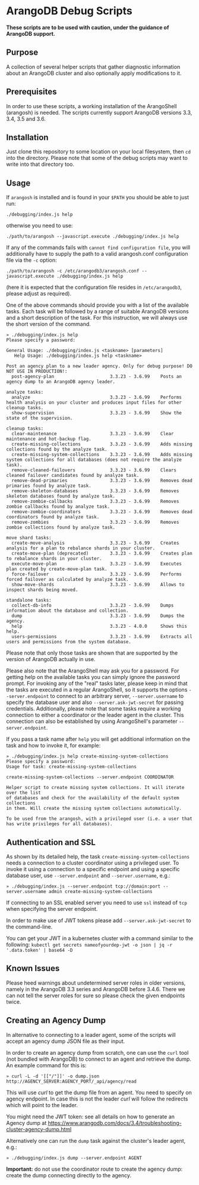 # ArangoDB Debug Scripts

**These scripts are to be used with caution, under the guidance of ArangoDB support.**

## Purpose

A collection of several helper scripts that gather diagnostic information about an
ArangoDB cluster and also optionally apply modifications to it.

## Prerequisites

In order to use these scripts, a working installation of the ArangoShell (arangosh)
is needed. The scripts currently support ArangoDB versions 3.3, 3.4, 3.5 and 3.6.

## Installation

Just clone this repository to some location on your local filesystem, then `cd`
into the directory. Please note that some of the debug scripts may want to write into
that directory too.

## Usage

If `arangosh` is installed and is found in your `$PATH` you should be able to just run:
```
./debugging/index.js help
```
otherwise you need to use:
```
./path/to/arangosh --javascript.execute ./debugging/index.js help
```

If any of the commands fails with `cannot find configuration file`, you will additionally
have to supply the path to a valid arangosh.conf configuration file via the `-c` option:

```
./path/to/arangosh -c /etc/arangodb3/arangosh.conf --javascript.execute ./debugging/index.js help
```
(here it is expected that the configuration file resides in `/etc/arangodb3`, please adjust
as required).

One of the above commands should provide you with a list of the available tasks. Each task
will be followed by a range of suitable ArangoDB versions and a short description of the
task. For this instruction, we will always use the short version of the command.

```
» ./debugging/index.js help
Please specify a password:

General Usage: ./debugging/index.js <taskname> [parameters]
   Help Usage: ./debugging/index.js help <taskname>

Post an agency plan to a new leader agency. Only for debug purpose! DO NOT USE IN PRODUCTION!:
  post-agency-plan                     3.3.23 - 3.6.99    Posts an agency dump to an ArangoDB agency leader.

analyze tasks:
  analyze                              3.3.23 - 3.6.99    Performs health analysis on your cluster and produces input files for other cleanup tasks.
  show-supervision                     3.3.23 - 3.6.99    Show the state of the supervision.

cleanup tasks:
  clear-maintenance                    3.3.23 - 3.6.99    Clear maintenance and hot-backup flag.
  create-missing-collections           3.3.23 - 3.6.99    Adds missing collections found by the analyze task.
  create-missing-system-collections    3.3.23 - 3.6.99    Adds missing system collections for all databases (does not require the analyze task).
  remove-cleaned-failovers             3.3.23 - 3.6.99    Clears cleaned failover candidates found by analyze task.
  remove-dead-primaries                3.3.23 - 3.6.99    Removes dead primaries found by analyze task.
  remove-skeleton-databases            3.3.23 - 3.6.99    Removes skeleton databases found by analyze task.
  remove-zombie-callbacks              3.3.23 - 3.6.99    Removes zombie callbacks found by analyze task.
  remove-zombie-coordinators           3.3.23 - 3.6.99    Removes dead coordinators found by analyze task.
  remove-zombies                       3.3.23 - 3.6.99    Removes zombie collections found by analyze task.

move shard tasks:
  create-move-analysis                 3.3.23 - 3.6.99    Creates analysis for a plan to rebalance shards in your cluster.
  create-move-plan (deprecated)        3.3.23 - 3.6.99    Creates plan to rebalance shards in your cluster.
  execute-move-plan                    3.3.23 - 3.6.99    Executes plan created by create-move-plan task.
  force-failover                       3.3.23 - 3.6.99    Performs forced failover as calculated by analyze task.
  show-move-shards                     3.3.23 - 3.6.99    Allows to inspect shards being moved.

standalone tasks:
  collect-db-info                      3.3.23 - 3.6.99    Dumps information about the database and collection.
  dump                                 3.3.23 - 3.6.99    Dumps the agency.
  help                                 3.3.23 - 4.0.0     Shows this help.
  users-permissions                    3.3.23 - 3.6.99    Extracts all users and permissions from the system database.
```

Please note that only those tasks are shown that are supported by the version of
ArangoDB actually in use.

Please also note that the ArangoShell may ask you for a password. For getting help
on the available tasks you can simply ignore the password prompt. For invoking any of
the "real" tasks later, please keep in mind that the tasks are executed in a regular
ArangoShell, so it supports the options `--server.endpoint` to connect to an
arbitrary server, `--server.username` to specify the database user and also
`--server.ask-jwt-secret` for passing credentials.
Additionally, please note that some tasks require a working connection to either
a coordinator or the leader agent in the cluster. This connection can also be
established by using ArangoShell's parameter `--server.endpoint`.

If you pass a task name after `help` you will get additional information on the
task and how to invoke it, for example:

```
» ./debugging/index.js help create-missing-system-collections
Please specify a password:
Usage for task: create-missing-system-collections

create-missing-system-collections --server.endpoint COORDINATOR

Helper script to create missing system collections. It will iterate over the list
of databases and check for the availability of the default system collections
in them. Will create the missing system collections automatically.

To be used from the arangosh, with a privileged user (i.e. a user that
has write privileges for all databases).
```

## Authentication and SSL

As shown by its detailed help, the task `create-missing-system-collections` needs a
connection to a cluster coordinator using a privileged user. To invoke it using a
connection to a specific endpoint and using a specific database user, use `--server.endpoint`
and `--server.username`, e.g.:
```
» ./debugging/index.js --server.endpoint tcp://domain:port --server.username admin create-missing-system-collections
```

If connecting to an SSL enabled server you need to use `ssl` instead of `tcp` when
specifying the server endpoint.

In order to make use of JWT tokens please add `--server.ask-jwt-secret` to the command-line.

You can get your JWT in a kubernetes cluster with a command similar to the following:
`kubectl get secrets nameofyourdep-jwt -o json | jq -r '.data.token' | base64 -D`

## Known Issues

Please heed warnings about undetermined server roles in older versions, namely in the
ArangoDB 3.3 series and ArangoDB before 3.4.6.
There we can not tell the server roles for sure so please check the
given endpoints twice.

## Creating an Agency Dump

In alternative to connecting to a leader agent, some of the scripts will accept an agency dump JSON
file as their input.

In order to create an agency dump from scratch, one can use the `curl` tool (not bundled
with ArangoDB) to connect to an agent and retrieve the dump.
An example command for this is:

```
» curl -L -d '[["/"]]' -o dump.json http://AGENCY_SERVER:AGENCY_PORT/_api/agency/read
```

This will use *curl* to get the dump file from an agent. You need to specify on
agency endpoint. In case this is not the leader *curl* will follow the redirects
which will point to the leader.

You might need the JWT token: see all details on how to generate an Agency dump at
https://www.arangodb.com/docs/3.4/troubleshooting-cluster-agency-dump.html

Alternatively one can run the `dump` task against the cluster's leader agent, e.g.:
```
» ./debugging/index.js dump --server.endpoint AGENT
```

**Important:** do not use the coordinator route to create the agency dump: create the dump
connecting directly to the agency.
